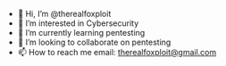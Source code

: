 - 👋 Hi, I’m @therealfoxploit
- 👀 I’m interested in Cybersecurity
- 🌱 I’m currently learning pentesting
- 💞️ I’m looking to collaborate on pentesting 
- 📫 How to reach me email: therealfoxploit@gmail.com

<!---
therealfoxploit/therealfoxploit is a ✨ special ✨ repository because its `README.md` (this file) appears on your GitHub profile.
You can click the Preview link to take a look at your changes.
--->
